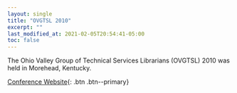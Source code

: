 ```yaml
---
layout: single
title: "OVGTSL 2010"
excerpt: ""
last_modified_at: 2021-02-05T20:54:41-05:00
toc: false
---
```


The Ohio Valley Group of Technical Services Librarians (OVGTSL) 2010 was held in Morehead, Kentucky.

[Conference Website](https://web.archive.org/web/20100329132458/http://people2.moreheadstate.edu/fs/my.howard/OVGTSL/Home.html){: .btn .btn--primary}
